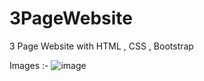 # 3PageWebsite
3 Page Website with HTML , CSS , Bootstrap 

Images :- 
![image](https://github.com/user-attachments/assets/4503b4cb-a379-4d4f-a5f4-de5a17b2a2ec)

